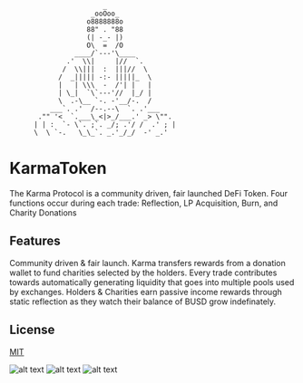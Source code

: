 
                           _
                        _ooOoo_
                       o8888888o
                       88" . "88
                       (| -_- |)
                       O\  =  /O
                    ____/`---'\____
                  .'  \\|     |//  `.
                 /  \\|||  :  |||//  \
                /  _||||| -:- |||||_  \
                |   | \\\  -  /'| |   |
                | \_|  `\`---'//  |_/ |
                \  .-\__ `-. -'__/-.  /
              ___`. .'  /--.--\  `. .'___
           ."" '<  `.___\_<|>_/___.' _> \"".
          | | :  `- \`. ;`. _/; .'/ /  .' ; |
          \  \ `-.   \_\_`. _.'_/_/  -' _.' 


# KarmaToken

The Karma Protocol is a community driven, fair launched DeFi Token. Four functions occur during each trade: Reflection, LP Acquisition, Burn, and Charity Donations

## Features

Community driven & fair launch. 
Karma transfers rewards from a donation wallet to fund charities selected by the holders.
Every trade contributes towards automatically generating liquidity that goes into multiple pools used by exchanges.
Holders & Charities earn passive income rewards through static reflection as they watch their balance of BUSD grow indefinately.

## License
[MIT](https://choosealicense.com/licenses/mit/)

![alt text](https://static.wixstatic.com/media/df4a3d_cce4a3312146426299bf2ac82f1732d6~mv2.png/v1/fill/w_238,h_61,al_c,q_85,usm_0.66_1.00_0.01/DEXT.webp)
![alt text](https://static.wixstatic.com/media/df4a3d_14d95d091e6d43d991cc2ed3a46b156b~mv2.png/v1/fill/w_181,h_46,al_c,q_85,usm_0.66_1.00_0.01/BSCscan%20Logo.webp)
![alt text](https://static.wixstatic.com/media/df4a3d_14d95d091e6d43d991cc2ed3a46b156b~mv2.png/v1/fill/w_181,h_46,al_c,q_85,usm_0.66_1.00_0.01/BSCscan%20Logo.webp)

